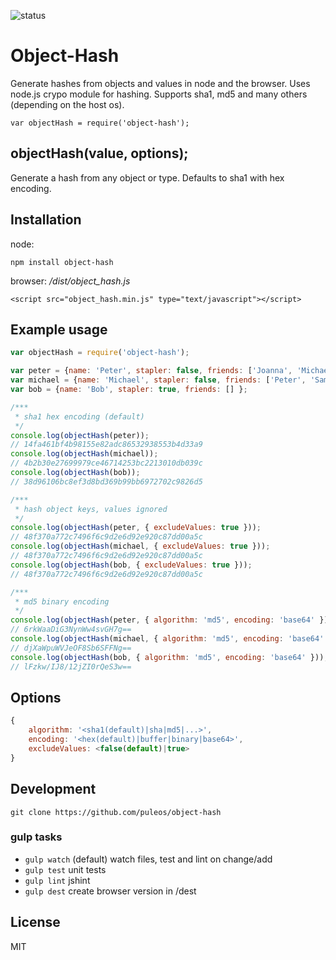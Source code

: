 ![status](https://secure.travis-ci.org/puleos/object-hash.png?branch=master)

# Object-Hash

Generate hashes from objects and values in node and the browser.  Uses node.js crypo module for hashing.  Supports sha1, md5 and many others (depending on the host os).

```
var objectHash = require('object-hash');
```
## objectHash(value, options);
Generate a hash from any object or type.  Defaults to sha1 with hex encoding.

## Installation

node:
```
npm install object-hash
```

browser: */dist/object_hash.js*
```
<script src="object_hash.min.js" type="text/javascript"></script>
```

## Example usage
```js
var objectHash = require('object-hash');

var peter = {name: 'Peter', stapler: false, friends: ['Joanna', 'Michael', 'Samir'] };
var michael = {name: 'Michael', stapler: false, friends: ['Peter', 'Samir'] };
var bob = {name: 'Bob', stapler: true, friends: [] };

/***
 * sha1 hex encoding (default)
 */
console.log(objectHash(peter));
// 14fa461bf4b98155e82adc86532938553b4d33a9
console.log(objectHash(michael));
// 4b2b30e27699979ce46714253bc2213010db039c
console.log(objectHash(bob));
// 38d96106bc8ef3d8bd369b99bb6972702c9826d5

/***
 * hash object keys, values ignored
 */
console.log(objectHash(peter, { excludeValues: true }));
// 48f370a772c7496f6c9d2e6d92e920c87dd00a5c
console.log(objectHash(michael, { excludeValues: true }));
// 48f370a772c7496f6c9d2e6d92e920c87dd00a5c
console.log(objectHash(bob, { excludeValues: true }));
// 48f370a772c7496f6c9d2e6d92e920c87dd00a5c

/***
 * md5 binary encoding
 */
console.log(objectHash(peter, { algorithm: 'md5', encoding: 'base64' }));
// 6rkWaaDiG3NynWw4svGH7g==
console.log(objectHash(michael, { algorithm: 'md5', encoding: 'base64' }));
// djXaWpuWVJeOF8Sb6SFFNg==
console.log(objectHash(bob, { algorithm: 'md5', encoding: 'base64' }));
// lFzkw/IJ8/12jZI0rQeS3w==

```

## Options

```js
{
	algorithm: '<sha1(default)|sha|md5|...>',
	encoding: '<hex(default)|buffer|binary|base64>',
	excludeValues: <false(default)|true>
}

```

## Development

```
git clone https://github.com/puleos/object-hash
```

### gulp tasks
* `gulp watch` (default) watch files, test and lint on change/add
* `gulp test` unit tests
* `gulp lint` jshint
* `gulp dest` create browser version in /dest

## License
MIT
